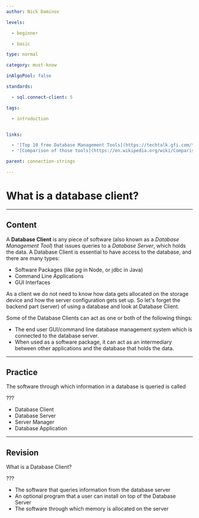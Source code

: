 ```yaml
---
author: Nick Daminov

levels:

  - beginner

  - basic

type: normal

category: must-know

inAlgoPool: false

standards:

  - sql.connect-client: 5

tags:

  - introduction


links:

  - '[Top 10 free Database Management Tools](https://techtalk.gfi.com/top-10-free-database-tools-for-sys-admins/){website}'
  - '[Comparison of those tools](https://en.wikipedia.org/wiki/Comparison_of_database_tools){website}'

parent: connection-strings

---
```


# What is a database client?

---
## Content

A **Database Client** is any piece of software (also known as a *Database Management Tool*) that issues queries to a *Database Server*, which holds the data. A Database Client is essential to have access to the database, and there are many types:
 - Software Packages (like pg in Node, or jdbc in Java)
 - Command Line Applications
 - GUI Interfaces


As a client we do not need to know how data gets allocated on the storage device and how the server configuration gets set up. So let's forget the backend part (server) of using a database and look at Database Client.

Some of the Database Clients can act as one or both of the following things:
 - The end user GUI/command line database management system which is connected to the database server.
 - When used as a software package, it can act as an intermediary between other applications and the database that holds the data.

---
## Practice

The software through which information in a database is queried is called

???


* Database Client
* Database Server
* Server Manager
* Database Application

---
## Revision

What is a Database Client?

???


* The software that queries information from the database server
* An optional program that a user can install on top of the Database Server
* The software through which memory is allocated on the server

